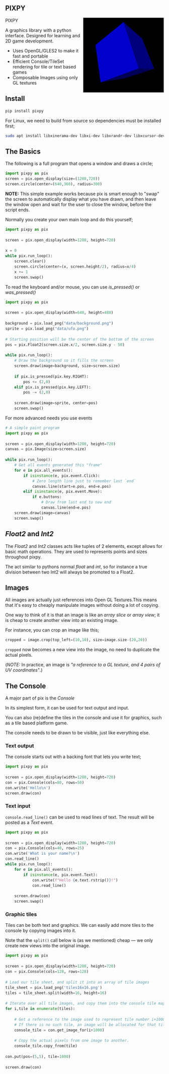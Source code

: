 ## PIXPY

<img width=256px style="float: right;" src="doc/cube.png"> PIXPY

A graphics library with a python interface.
Designed for learning and 2D game development.

* Uses OpenGL/GLES2 to make it fast and portable
* Efficient Console/TileSet rendering for tile or text based games
* Composable Images using only GL textures

## Install

```sh
pip install pixpy
```

For Linux, we need to build from source so dependencies must be installed first;

```sh
sudo apt install libxinerama-dev libxi-dev libxrandr-dev libxcursor-dev
```

## The Basics

The following is a full program that opens a window and draws a circle;

```python
import pixpy as pix
screen = pix.open_display(size=(1280,720))
screen.circle(center=(640,360), radius=300)
```

**NOTE:** This simple example works because pix is smart enough to "swap" the screen to automatically display what you have drawn, and then leave the window open and wait for the user to close the window, before the script ends.

Normally you create your own main loop and do this yourself;

```python
import pixpy as pix

screen = pix.open_display(width=1280, height=720)

x = 0
while pix.run_loop():
    screen.clear()
    screen.circle(center=(x, screen.height/2), radius=x/4)
    x += 1
    screen.swap()
```

To read the keyboard and/or mouse, you can use _is_pressed()_ or _was_pressed()_

```python
import pixpy as pix

screen = pix.open_display(width=640, height=480)

background = pix.load_png("data/background.png")
sprite = pix.load_png("data/ufo.png")

# Starting position will be the center of the bottom of the screen
pos = pix.Float2(screen.size.x/2, screen.size.y - 50)

while pix.run_loop():
    # Draw the background so it fills the screen
    screen.draw(image=background, size=screen.size)
    
    if pix.is_pressed(pix.key.RIGHT):
        pos += (2,0)
    elif pix.is_pressed(pix.key.LEFT):
        pos -= (2,0)
        
    screen.draw(image=sprite, center=pos)
    screen.swap()
```

For more advanced needs you use events

```python
# A simple paint program
import pixpy as pix

screen = pix.open_display(width=1280, height=720)
canvas = pix.Image(size=screen.size)

while pix.run_loop():
    # Get all events generated this "frame"
    for e in pix.all_events():
        if isinstance(e, pix.event.Click):
            # Zero length line just to remember last `end`
            canvas.line(start=e.pos, end=e.pos)
        elif isinstance(e, pix.event.Move):
            if e.buttons:
                # Draw from last end to new end
                canvas.line(end=e.pos)
    screen.draw(image=canvas)
    screen.swap()
```


## _Float2_ and _Int2_

The _Float2_ and _Int2_ classes acts like tuples of 2 elements, except allows
for basic math operations. They are used to represents points and sizes throughout pixpy.

The act similar to pythons normal _float_ and _int_, so for instance a true division
between two Int2 will always be promoted to a Float2.


## Images

All images are actually just references into Open GL Textures.This means that it's easy to cheaply manipulate images without doing a lot of copying.

One way to think of it is that an image is like an _array slice_ or _array view_; it is cheap to create another view into an existing image.

For instance, you can crop an image like this;

```python
cropped = image.crop(top_left=(10,10), size=image.size-(20,20))
```

`cropped` now becomes a new view into the image, no need to duplicate the actual pixels.

(*NOTE:* In practice, an image is _"a reference to a GL texture, and 4 pairs of UV coordinates"_.)


## The Console

A major part of pix is the _Console_

In its simplest form, it can be used for text output and input.

You can also (re)define the tiles in the console and use it for graphics, such as a tile based platform game.

The console needs to be drawn to be visible, just like everything else.

### Text output
The console starts out with a backing font that lets you write text;

```python
import pixpy as pix

screen = pix.open_display(width=1280, height=720)
con = pix.Console(cols=80, rows=50)
con.write('Hello\n')
screen.draw(con)
```

### Text input
`console.read_line()` can be used to read lines of text. The result will be posted as a _Text_ event.

```python
import pixpy as pix

screen = pix.open_display(width=1280, height=720)
con = pix.Console(cols=40, rows=25)
con.write('What is your name?\n')
con.read_line()
while pix.run_loop():
    for e in pix.all_events():
        if isinstance(e, pix.event.Text):
            con.write(f"Hello {e.text.rstrip()}!")
            con.read_line()

    screen.draw(con)
    screen.swap()
```

### Graphic tiles

Tiles can be both text and graphics. We can easily add more tiles to the
console by copying images into it.

Note that the `split()` call below is (as we mentioned) cheap &mdash; we only create new views into the original image.

```python
import pixpy as pix

screen = pix.open_display(width=1280, height=720)
con = pix.Console(cols=128, rows=128)

# Load our tile sheet, and split it into an array of tile images
tile_sheet = pix.load_png('tiles16x16.png')
tiles = tile_sheet.split(width=16, height=16)

# Iterate over all tile images, and copy them into the console tile map
for i,tile in enumerate(tiles):
    
    # Get a reference to the image used to represent tile number i+1000.
    # If there is no such tile, an image will be allocated for that tile.
    console_tile = con.get_image_for(i+1000)
    
    # Copy the actual pixels from one image to another.
    console_tile.copy_from(tile)

con.put(pos=(5,5), tile=1000)

screen.draw(con)

```


